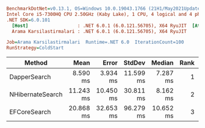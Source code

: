 ``` ini

BenchmarkDotNet=v0.13.1, OS=Windows 10.0.19043.1766 (21H1/May2021Update)
Intel Core i5-7300HQ CPU 2.50GHz (Kaby Lake), 1 CPU, 4 logical and 4 physical cores
.NET SDK=6.0.101
  [Host]                  : .NET 6.0.1 (6.0.121.56705), X64 RyuJIT  [AttachedDebugger]
  Arama Karsilastirmalari : .NET 6.0.1 (6.0.121.56705), X64 RyuJIT

Job=Arama Karsilastirmalari  Runtime=.NET 6.0  IterationCount=100  
RunStrategy=ColdStart  

```
|           Method |      Mean |     Error |    StdDev |    Median | Rank | Allocated |
|----------------- |----------:|----------:|----------:|----------:|-----:|----------:|
|     DapperSearch |  8.590 ms |  3.934 ms | 11.599 ms |  7.287 ms |    1 |    154 KB |
| NHibernateSearch | 11.243 ms | 10.450 ms | 30.811 ms |  8.162 ms |    2 |    493 KB |
|     EFCoreSearch | 20.868 ms | 32.653 ms | 96.279 ms | 10.652 ms |    3 |    492 KB |
